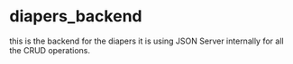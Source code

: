 # diapers_backend
this is the backend for the diapers it is using JSON Server internally for all the CRUD operations.

